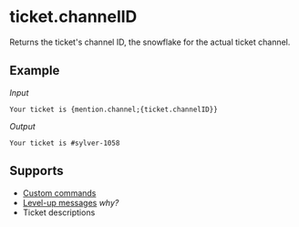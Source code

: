 # ticket.channelID

Returns the ticket's channel ID, the snowflake for the actual ticket channel.

## Example

*Input*
```
Your ticket is {mention.channel;{ticket.channelID}}
```
*Output*
```
Your ticket is #sylver-1058
```

## Supports

* [Custom commands](/Modules/custom_commands/)
* [Level-up messages](/Modules/levels/) *why?*
* Ticket descriptions
